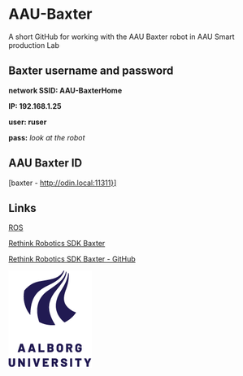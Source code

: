# AAU-Baxter

A short GitHub for working with the AAU Baxter robot in AAU Smart production Lab


## Baxter username and password
**network SSID: AAU-BaxterHome**

**IP: 192.168.1.25**

**user: ruser**

**pass:** *look at the robot* 

## AAU Baxter ID
[baxter - http://odin.local:11311}]

## Links
[ROS](https://www.ros.org/)

[Rethink Robotics SDK Baxter](https://sdk.rethinkrobotics.com/wiki/Home)

[Rethink Robotics SDK Baxter - GitHub](https://github.com/RethinkRobotics/baxter)
 
![AAU logo](https://github.com/glinvad/AAU-Baxter/blob/main/Pic/AAUlogo.png)